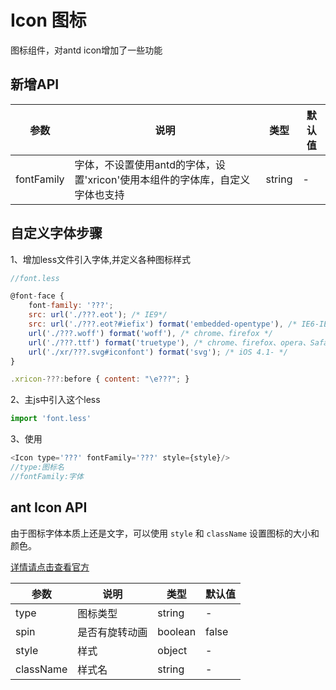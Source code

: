 # Icon 图标

图标组件，对antd icon增加了一些功能

## 新增API

| 参数      | 说明             | 类型      | 默认值  |
|----------|------------------|----------|--------|
| fontFamily | 字体，不设置使用antd的字体，设置'xricon'使用本组件的字体库，自定义字体也支持 | string | - |

## 自定义字体步骤

1、增加less文件引入字体,并定义各种图标样式

```javascript
//font.less

@font-face {
    font-family: '???';
    src: url('./???.eot'); /* IE9*/
    src: url('./???.eot?#iefix') format('embedded-opentype'), /* IE6-IE8 */
    url('./???.woff') format('woff'), /* chrome、firefox */
    url('./???.ttf') format('truetype'), /* chrome、firefox、opera、Safari, Android, iOS 4.2+*/
    url('./xr/???.svg#iconfont') format('svg'); /* iOS 4.1- */
}

.xricon-???:before { content: "\e???"; }
```

2、主js中引入这个less

```javascript
import 'font.less'
```

3、使用

```javascript
<Icon type='???' fontFamily='???' style={style}/>
//type:图标名
//fontFamily:字体
```




## ant Icon API

由于图标字体本质上还是文字，可以使用 `style` 和 `className` 设置图标的大小和颜色。

[详情请点击查看官方](https://ant.design/components/icon-cn/)


| 参数      | 说明             | 类型      | 默认值  |
|----------|------------------|----------|--------|
| type | 图标类型 | string | - |
| spin | 是否有旋转动画 | boolean | false |
| style | 样式 | object | - |
| className | 样式名 | string | - |